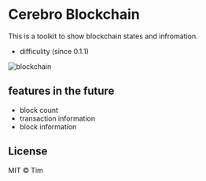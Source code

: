# Cerebro Blockchain
This is a toolkit to show blockchain states and infromation.
- difficulity (since 0.1.1)

![blockchain](https://i.imgur.com/enoJKzN.png)

## features in the future
- block count
- transaction information
- block information

## License

MIT © Tim
